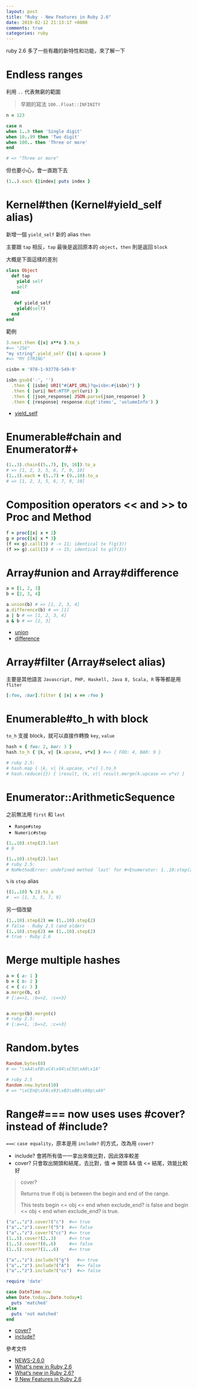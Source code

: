 ```yaml
---
layout: post
title: "Ruby - New Features in Ruby 2.6"
date: 2019-02-12 21:13:17 +0800
comments: true
categories: ruby
---
```


ruby 2.6 多了一些有趣的新特性和功能，來了解一下

<!-- more -->

# Endless ranges

利用 `..` 代表無窮的範圍

> 早期的寫法 `100..Float::INFINITY`

```ruby
n = 123

case n
when 1..9 then 'Single digit'
when 10..99 then 'Two digit'
when 100.. then 'Three or more'
end

# => "Three or more"
```

但也要小心，會一直跑下去

```ruby
(1..).each {|index| puts index }  
```

# Kernel#then (Kernel#yield_self alias)

新增一個 `yield_self` 新的 alias `then`

主要跟 `tap` 相反，`tap` 最後是返回原本的 `object`，`then` 則是返回 `block`

大概是下面這樣的差別

```ruby
class Object
  def tap
    yield self
    self
  end
  
   def yield_self
    yield(self)
  end
end
```

範例

```ruby
3.next.then {|x| x**x }.to_s             
#=> "256"
"my string".yield_self {|s| s.upcase }   
#=> "MY STRING"
```

```ruby
cisbn = '978-1-93778-549-9'

isbn.gsub('-', '')
  .then { |isbn| URI("#{API_URL}?q=isbn:#{isbn}") }
  .then { |uri| Net:HTTP.get(uri) }
  .then { |json_response| JSON.parse(json_response) }
  .then { |response| response.dig('items', 'volumeInfo') }
```

* [yield_self](https://ruby-doc.org/core-2.6.1/Object.html#method-i-yield_self)


# Enumerable#chain and Enumerator#+

```ruby
(1..3).chain((5..7), [9, 10]).to_a 
# => [1, 2, 3, 5, 6, 7, 9, 10]
(1..3).each + (5..7) + (9..10).to_a
# => [1, 2, 3, 5, 6, 7, 9, 10]
```

# Composition operators << and >> to Proc and Method

```ruby
f = proc{|x| x + 2}
g = proc{|x| x * 3}
(f << g).call(3) # -> 11; identical to f(g(3))
(f >> g).call(3) # -> 15; identical to g(f(3))
```

# Array#union and Array#difference


```ruby
a = [1, 2, 3]
b = [2, 3, 4]

a.union(b) # => [1, 2, 3, 4]
a.difference(b) # => [1]
a | b # => [1, 2, 3, 4]
a & b # => [2, 3]
```

* [union](https://ruby-doc.org/core-2.6/Array.html#method-i-union)
* [difference](https://ruby-doc.org/core-2.6/Array.html#method-i-difference)


# Array#filter (Array#select alias)

主要是其他語言 `Javascript, PHP, Haskell, Java 8, Scala, R` 等等都是用 `fliter`

```ruby
[:foo, :bar].filter { |x| x == :foo }
```

# Enumerable#to_h with block

`to_h` 支援 block，就可以直接作轉換 `key`, `value`

```ruby
hash = { foo: 2, bar: 3 }
hash.to_h { |k, v| [k.upcase, v*v] } #=> { FOO: 4, BAR: 9 }

# ruby 2.5:
# hash.map { |k, v| [k.upcase, v*v] }.to_h
# hash.reduce({}) { |result, (k, v)| result.merge(k.upcase => v*v) }
```

# Enumerator::ArithmeticSequence

之前無法用 `first` 和 `last`

* `Range#step`
* `Numeric#step`

```ruby
(1..10).step(2).last
# 9

(1..10).step(2).last
# ruby 2.5:
# NoMethodError: undefined method `last' for #<Enumerator: 1..10:step(2)>
```

`%` is `step` alias

```ruby
((1..10) % 2).to_a
#  => [1, 3, 5, 7, 9]
```

另一個改變

```ruby
(1..10).step(2) == (1..10).step(2)
# false - Ruby 2.5 (and older)
(1..10).step(2) == (1..10).step(2)
# true - Ruby 2.6
```

# Merge multiple hashes

```ruby
a = { a: 1 }
b = { b: 2 }
c = { c: 3 }
a.merge(b, c)
# {:a=>1, :b=>2, :c=>3}


a.merge(b).merge(c)
# ruby 2.5:
# {:a=>1, :b=>2, :c=>3}
```

# Random.bytes

```ruby
Random.bytes(8)
# => "\xA4\xFB\xC4\x94\xC5U\xA0\x1A"

# ruby 2.5
Random.new.bytes(10)
# => "\xCEn@\xFA\x93\xB3\xB9\x80p\xA9"
```

# Range#=== now uses uses #cover? instead of #include?

`===`: `case equality`，原本是用 `include?` 的方式，改為用 `cover?`

* include? 會將所有值一一拿出來做比對，因此效率較差
* cover?   只會取出開頭和結尾，去比對，值 => 開頭 && 值 <= 結尾，效能比較好

> cover?
> 
> Returns true if obj is between the begin and end of the range.
> 
> This tests begin <= obj <= end when exclude_end? is false and begin <= obj < end when exclude_end? is true.

```ruby
("a".."z").cover?("c")  #=> true
("a".."z").cover?("5")  #=> false
("a".."z").cover?("cc") #=> true
(1..5).cover?(2..3)     #=> true
(1..5).cover?(0..6)     #=> false
(1..5).cover?(1...6)    #=> true

("a".."z").include?("g")   #=> true
("a".."z").include?("A")   #=> false
("a".."z").include?("cc")  #=> false
```
```ruby
require 'date'

case DateTime.now
when Date.today..Date.today+1
  puts 'matched'
else
  puts 'not matched'
end
```

* [cover?](https://ruby-doc.org/core-2.6.1/Range.html#method-i-cover-3F)
* [include?](https://ruby-doc.org/core-2.6.1/Range.html#method-i-include-3F)

參考文件

* [NEWS-2.6.0](https://github.com/ruby/ruby/blob/trunk/doc/NEWS-2.6.0)
* [What's new in Ruby 2.6](https://nithinbekal.com/posts/ruby-2-6/)
* [What’s new in Ruby 2.6?](https://medium.com/tailor-tech/whats-new-in-ruby-2-6-a4774f3631c1)
* [9 New Features in Ruby 2.6](https://www.rubyguides.com/2018/11/ruby-2-6-new-features/)
